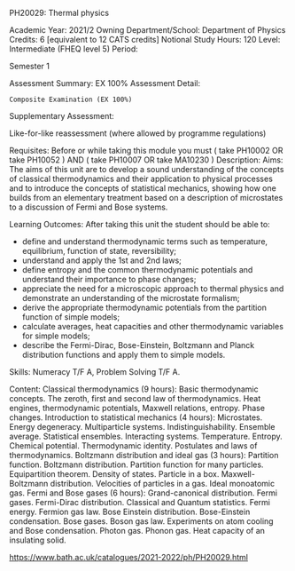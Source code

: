 PH20029: Thermal physics

Academic Year:		2021/2
Owning Department/School:		Department of Physics
Credits:		6 [equivalent to 12 CATS credits]
Notional Study Hours:		120
Level:		Intermediate (FHEQ level 5)
Period:	

Semester 1

Assessment Summary:		EX 100%
Assessment Detail:	

    Composite Examination (EX 100%)

Supplementary Assessment:	

Like-for-like reassessment (where allowed by programme regulations)

Requisites:	Before or while taking this module you must ( take PH10002 OR take PH10052 ) AND ( take PH10007 OR take MA10230 )
Description:		Aims:
The aims of this unit are to develop a sound understanding of the concepts of classical thermodynamics and their application to physical processes and to introduce the concepts of statistical mechanics, showing how one builds from an elementary treatment based on a description of microstates to a discussion of Fermi and Bose systems.

Learning Outcomes:
After taking this unit the student should be able to:
* define and understand thermodynamic terms such as temperature, equilibrium, function of state, reversibility;
* understand and apply the 1st and 2nd laws;
* define entropy and the common thermodynamic potentials and understand their importance to phase changes;
* appreciate the need for a microscopic approach to thermal physics and demonstrate an understanding of the microstate formalism;
* derive the appropriate thermodynamic potentials from the partition function of simple models;
* calculate averages, heat capacities and other thermodynamic variables for simple models;
* describe the Fermi-Dirac, Bose-Einstein, Boltzmann and Planck distribution functions and apply them to simple models.

Skills:
Numeracy T/F A, Problem Solving T/F A.

Content:
Classical thermodynamics (9 hours): Basic thermodynamic concepts. The zeroth, first and second law of thermodynamics. Heat engines, thermodynamic potentials, Maxwell relations, entropy. Phase changes.
Introduction to statistical mechanics (4 hours): Microstates. Energy degeneracy. Multiparticle systems. Indistinguishability. Ensemble average. Statistical ensembles. Interacting systems. Temperature. Entropy. Chemical potential. Thermodynamic identity. Postulates and laws of thermodynamics.
Boltzmann distribution and ideal gas (3 hours): Partition function. Boltzmann distribution. Partition function for many particles. Equipartition theorem. Density of states. Particle in a box. Maxwell-Boltzmann distribution. Velocities of particles in a gas. Ideal monoatomic gas.
Fermi and Bose gases (6 hours): Grand-canonical distribution. Fermi gases. Fermi-Dirac distribution. Classical and Quantum statistics. Fermi energy. Fermion gas law. Bose Einstein distribution. Bose-Einstein condensation. Bose gases. Boson gas law. Experiments on atom cooling and Bose condensation. Photon gas. Phonon gas. Heat capacity of an insulating solid.

https://www.bath.ac.uk/catalogues/2021-2022/ph/PH20029.html
